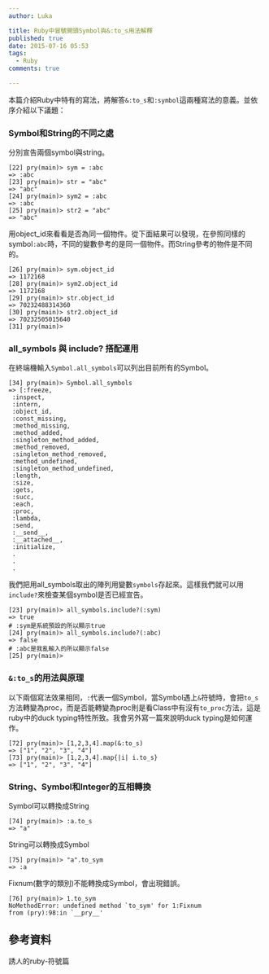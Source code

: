 ```yaml
---
author: Luka

title: Ruby中冒號開頭Symbol與&:to_s用法解釋
published: true
date: 2015-07-16 05:53
tags:
  - Ruby
comments: true

---
```

本篇介紹Ruby中特有的寫法，將解答`&:to_s`和`:symbol`這兩種寫法的意義。並依序介紹以下議題：

### Symbol和String的不同之處
分別宣告兩個symbol與string。

```
[22] pry(main)> sym = :abc
=> :abc
[23] pry(main)> str = "abc"
=> "abc"
[24] pry(main)> sym2 = :abc
=> :abc
[25] pry(main)> str2 = "abc"
=> "abc"
```

用object_id來看看是否為同一個物件。從下面結果可以發現，在參照同樣的symbol`:abc`時，不同的變數參考的是同一個物件。而String參考的物件是不同的。

```
[26] pry(main)> sym.object_id
=> 1172168
[28] pry(main)> sym2.object_id
=> 1172168
[29] pry(main)> str.object_id
=> 70232488314360
[30] pry(main)> str2.object_id
=> 70232505015640
[31] pry(main)>
```

### all_symbols 與 include? 搭配運用

在終端機輸入`Symbol.all_symbols`可以列出目前所有的Symbol。

```
[34] pry(main)> Symbol.all_symbols
=> [:freeze,
 :inspect,
 :intern,
 :object_id,
 :const_missing,
 :method_missing,
 :method_added,
 :singleton_method_added,
 :method_removed,
 :singleton_method_removed,
 :method_undefined,
 :singleton_method_undefined,
 :length,
 :size,
 :gets,
 :succ,
 :each,
 :proc,
 :lambda,
 :send,
 :__send__,
 :__attached__,
 :initialize,
 .
 .
 .
```

我們把用all_symbols取出的陣列用變數`symbols`存起來。這樣我們就可以用`include?`來檢查某個symbol是否已經宣告。


```
[23] pry(main)> all_symbols.include?(:sym)
=> true
# :sym是系統預設的所以顯示true
[24] pry(main)> all_symbols.include?(:abc)
=> false
# :abc是我亂輸入的所以顯示false
[25] pry(main)>
```

### `&:to_s`的用法與原理
以下兩個寫法效果相同，`:`代表一個Symbol，當Symbol遇上`&`符號時，會把`to_s`方法轉變為proc，而是否能轉變為proc則是看Class中有沒有`to_proc`方法，這是ruby中的duck typing特性所致。我會另外寫一篇來說明duck typing是如何運作。

```
[72] pry(main)> [1,2,3,4].map(&:to_s)
=> ["1", "2", "3", "4"]
[73] pry(main)> [1,2,3,4].map{|i| i.to_s}
=> ["1", "2", "3", "4"]
```

### String、Symbol和Integer的互相轉換

Symbol可以轉換成String

```
[74] pry(main)> :a.to_s
=> "a"
```

String可以轉換成Symbol

```
[75] pry(main)> "a".to_sym
=> :a
```

Fixnum(數字的類別)不能轉換成Symbol，會出現錯誤。

```
[76] pry(main)> 1.to_sym
NoMethodError: undefined method `to_sym' for 1:Fixnum
from (pry):98:in `__pry__'
```

## 參考資料
誘人的ruby-符號篇